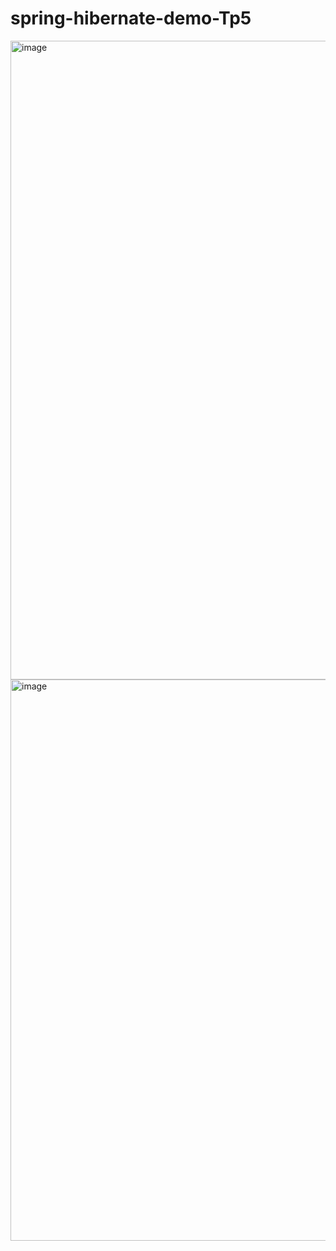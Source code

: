 # spring-hibernate-demo-Tp5
<img width="1918" height="1022" alt="image" src="https://github.com/user-attachments/assets/fd18e28e-8239-4d29-8894-04b9117107f9" />
<img width="1872" height="898" alt="image" src="https://github.com/user-attachments/assets/2fe180b8-bf37-493f-9922-dcf410ad52ea" />
